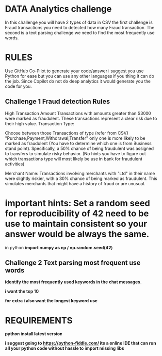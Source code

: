 # DATA Analytics challenge 

In this challenge you will have 2 types of data in CSV
the first challenge is Fraud transactions you need to detected how many Fraud transaction. The second is a text parsing challenge we need to find the most frequently use words.

# RULES

Use GitHub Co-Pilot to generate your code/answer i suggest you use Python for ease but you can use any other languages if you thing it can do the job. Since Copilot do not do deep analytics it would generate you the code for you.

## Challenge 1 Fraud detection Rules

High Transaction Amount
Transactions with amounts greater than $3000 were marked as fraudulent. These transactions represent a clear risk due to their high value.
Transaction Type:

Choose between those Transactions of type (refer from CSV) "Purchase,Payment,Withdrawal,Transfer" only one is more likely to be marked as fraudulent (You have to determine which one is from Business stand point). Specifically, a 50% chance of being fraudulent was assigned to transfers to simulate risky behavior.
(No hints you have to figure out which transactions type will most likely be use in bank for fraudulent activities)

Merchant Name:
Transactions involving merchants with "Ltd" in their name were slightly riskier, with a 30% chance of being marked as fraudulent. This simulates merchants that might have a history of fraud or are unusual.

# important hints: Set a random seed for reproducibility of 42 need to be use to maintain consistent so your answer would be always the same.

in python <strong> import numpy as np /  np.random.seed(42)<strong>

## Challenge 2 Text parsing most frequent use words

identify the most frequently used keywords in the chat messages.

i want the top 10

for extra i also want the longest keyword use 

# REQUIREMENTS

python install latest version

i suggest going to https://python-fiddle.com/ its a online IDE that can run all your python code without hassle to import missing libs
